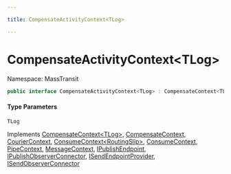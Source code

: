 ```yaml
---

title: CompensateActivityContext<TLog>

---
```


# CompensateActivityContext\<TLog\>

Namespace: MassTransit

```csharp
public interface CompensateActivityContext<TLog> : CompensateContext<TLog>, CompensateContext, CourierContext, ConsumeContext<RoutingSlip>, ConsumeContext, PipeContext, MessageContext, IPublishEndpoint, IPublishObserverConnector, ISendEndpointProvider, ISendObserverConnector
```

#### Type Parameters

`TLog`<br/>

Implements [CompensateContext\<TLog\>](../masstransit/compensatecontext-1), [CompensateContext](../masstransit/compensatecontext), [CourierContext](../masstransit/couriercontext), [ConsumeContext\<RoutingSlip\>](../masstransit/consumecontext-1), [ConsumeContext](../masstransit/consumecontext), [PipeContext](../masstransit/pipecontext), [MessageContext](../masstransit/messagecontext), [IPublishEndpoint](../masstransit/ipublishendpoint), [IPublishObserverConnector](../masstransit/ipublishobserverconnector), [ISendEndpointProvider](../masstransit/isendendpointprovider), [ISendObserverConnector](../masstransit/isendobserverconnector)
